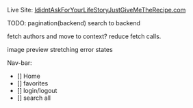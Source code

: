 Live Site: <a href="https://peppy-alpaca-9050d7.netlify.app/" target="_blank">IdidntAskForYourLifeStoryJustGiveMeTheRecipe.com</a>

TODO:
pagination(backend)
search to backend

fetch authors and move to context?
reduce fetch calls.

image preview stretching
error states

Nav-bar:

- [] Home
- [] favorites
- [] login/logout
- [] search all
